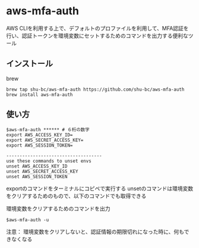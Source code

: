 # aws-mfa-auth
AWS CLIを利用する上で、デフォルトのプロファイルを利用して、MFA認証を行い、認証トークンを環境変数にセットするためのコマンドを出力する便利なツール

## インストール
brew
```
brew tap shu-bc/aws-mfa-auth https://github.com/shu-bc/aws-mfa-auth
brew install aws-mfa-auth
```

## 使い方
```
$aws-mfa-auth ****** # ６桁の数字
export AWS_ACCESS_KEY_ID=
export AWS_SECRET_ACCESS_KEY=
export AWS_SESSION_TOKEN=

------------------------------------
use these commands to unset envs
unset AWS_ACCESS_KEY_ID
unset AWS_SECRET_ACCESS_KEY
unset AWS_SESSION_TOKEN
```

exportのコマンドをターミナルにコピペで実行する
unsetのコマンドは環境変数をクリアするためのもので、以下のコマンドでも取得できる

環境変数をクリアするためのコマンドを出力
```
$aws-mfa-auth -u
```
注意： 環境変数をクリアしないと、認証情報の期限切れになった時に、何もできなくなる
